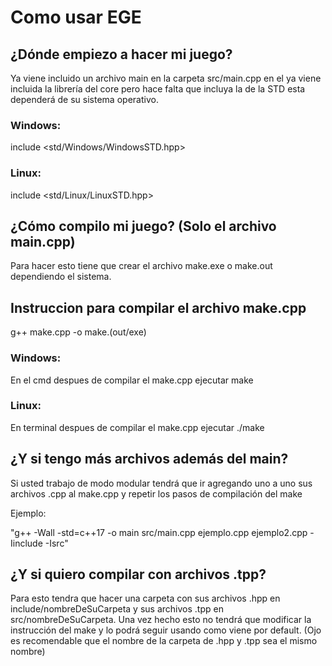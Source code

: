 # Como usar EGE

## ¿Dónde empiezo a hacer mi juego?

Ya viene incluido un archivo main en la carpeta src/main.cpp en el ya viene incluida la librería del core pero hace falta que incluya la de la STD esta dependerá de su sistema operativo.

### Windows:

include <std/Windows/WindowsSTD.hpp>

### Linux:

include <std/Linux/LinuxSTD.hpp>

## ¿Cómo compilo mi juego? (Solo el archivo main.cpp)

Para hacer esto tiene que crear el archivo make.exe o make.out dependiendo el sistema.

## Instruccion para compilar el archivo make.cpp

g++ make.cpp -o make.(out/exe)

### Windows:

En el cmd despues de compilar el make.cpp ejecutar make

### Linux:

En terminal despues de compilar el make.cpp ejecutar ./make

## ¿Y si tengo más archivos además del main?

Si usted trabajo de modo modular tendrá que ir agregando uno a uno sus archivos .cpp al make.cpp y repetir los pasos de compilación del make

Ejemplo:

"g++ -Wall -std=c++17 -o main src/main.cpp ejemplo.cpp ejemplo2.cpp -Iinclude -Isrc"


## ¿Y si quiero compilar con archivos .tpp?

Para esto tendra que hacer una carpeta con sus archivos .hpp en include/nombreDeSuCarpeta y sus archivos .tpp en src/nombreDeSuCarpeta. Una vez hecho esto no tendrá que modificar la instrucción del make y lo podrá seguir usando como viene por default. (Ojo es recomendable que el nombre de la carpeta de .hpp y .tpp sea el mismo nombre)